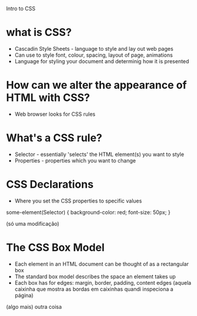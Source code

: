  Intro to CSS

 # what is CSS?
- Cascadin Style Sheets - language to style and lay out web pages
- Can use to style font, colour, spacing, layout of page, animations
- Language for styling your document and determinig how it is presented

 # How can we alter the appearance of HTML with CSS?
- Web browser looks for CSS rules
 # What's a CSS rule?
  - Selector - essentially 'selects' the HTML element(s) you want to style
  - Properties - properties which you want to change

 # CSS Declarations
- Where you set the CSS properties to specific values

some-element(Selector) {
	background-color: red;
	font-size: 50px;
}

(só uma modificação)

 # The CSS Box Model
 - Each element  in an HTML document can be thought of as a rectangular box
 - The standard box model describes the space an element takes up
 - Each box has for edges: margin, border, padding, content edges
 (aquela caixinha que mostra as bordas em caixinhas quandi inspeciona a página)

(algo mais)
outra coisa
